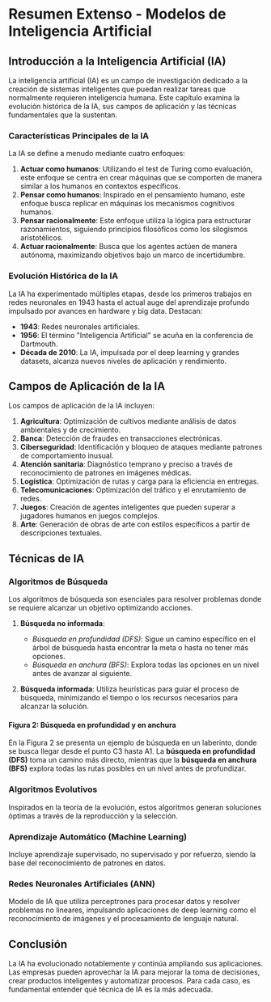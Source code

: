 
# Resumen Extenso - Modelos de Inteligencia Artificial

## Introducción a la Inteligencia Artificial (IA)

La inteligencia artificial (IA) es un campo de investigación dedicado a la creación de sistemas inteligentes que puedan realizar tareas que normalmente requieren inteligencia humana. Este capítulo examina la evolución histórica de la IA, sus campos de aplicación y las técnicas fundamentales que la sustentan.

### Características Principales de la IA
La IA se define a menudo mediante cuatro enfoques:

1. **Actuar como humanos**: Utilizando el test de Turing como evaluación, este enfoque se centra en crear máquinas que se comporten de manera similar a los humanos en contextos específicos.
2. **Pensar como humanos**: Inspirado en el pensamiento humano, este enfoque busca replicar en máquinas los mecanismos cognitivos humanos.
3. **Pensar racionalmente**: Este enfoque utiliza la lógica para estructurar razonamientos, siguiendo principios filosóficos como los silogismos aristotélicos.
4. **Actuar racionalmente**: Busca que los agentes actúen de manera autónoma, maximizando objetivos bajo un marco de incertidumbre.

### Evolución Histórica de la IA
La IA ha experimentado múltiples etapas, desde los primeros trabajos en redes neuronales en 1943 hasta el actual auge del aprendizaje profundo impulsado por avances en hardware y big data. Destacan:

- **1943**: Redes neuronales artificiales.
- **1956**: El término "Inteligencia Artificial" se acuña en la conferencia de Dartmouth.
- **Década de 2010**: La IA, impulsada por el deep learning y grandes datasets, alcanza nuevos niveles de aplicación y rendimiento.

## Campos de Aplicación de la IA
Los campos de aplicación de la IA incluyen:

1. **Agricultura**: Optimización de cultivos mediante análisis de datos ambientales y de crecimiento.
2. **Banca**: Detección de fraudes en transacciones electrónicas.
3. **Ciberseguridad**: Identificación y bloqueo de ataques mediante patrones de comportamiento inusual.
4. **Atención sanitaria**: Diagnóstico temprano y preciso a través de reconocimiento de patrones en imágenes médicas.
5. **Logística**: Optimización de rutas y carga para la eficiencia en entregas.
6. **Telecomunicaciones**: Optimización del tráfico y el enrutamiento de redes.
7. **Juegos**: Creación de agentes inteligentes que pueden superar a jugadores humanos en juegos complejos.
8. **Arte**: Generación de obras de arte con estilos específicos a partir de descripciones textuales.

## Técnicas de IA

### Algoritmos de Búsqueda
Los algoritmos de búsqueda son esenciales para resolver problemas donde se requiere alcanzar un objetivo optimizando acciones.

1. **Búsqueda no informada**:
   - *Búsqueda en profundidad (DFS)*: Sigue un camino específico en el árbol de búsqueda hasta encontrar la meta o hasta no tener más opciones.
   - *Búsqueda en anchura (BFS)*: Explora todas las opciones en un nivel antes de avanzar al siguiente.

2. **Búsqueda informada**:
   Utiliza heurísticas para guiar el proceso de búsqueda, minimizando el tiempo o los recursos necesarios para alcanzar la solución.

#### Figura 2: Búsqueda en profundidad y en anchura
En la Figura 2 se presenta un ejemplo de búsqueda en un laberinto, donde se busca llegar desde el punto C3 hasta A1. La **búsqueda en profundidad (DFS)** toma un camino más directo, mientras que la **búsqueda en anchura (BFS)** explora todas las rutas posibles en un nivel antes de profundizar.

### Algoritmos Evolutivos
Inspirados en la teoría de la evolución, estos algoritmos generan soluciones óptimas a través de la reproducción y la selección.

### Aprendizaje Automático (Machine Learning)
Incluye aprendizaje supervisado, no supervisado y por refuerzo, siendo la base del reconocimiento de patrones en datos.

### Redes Neuronales Artificiales (ANN)
Modelo de IA que utiliza perceptrones para procesar datos y resolver problemas no lineares, impulsando aplicaciones de deep learning como el reconocimiento de imágenes y el procesamiento de lenguaje natural.

## Conclusión
La IA ha evolucionado notablemente y continúa ampliando sus aplicaciones. Las empresas pueden aprovechar la IA para mejorar la toma de decisiones, crear productos inteligentes y automatizar procesos. Para cada caso, es fundamental entender qué técnica de IA es la más adecuada.

